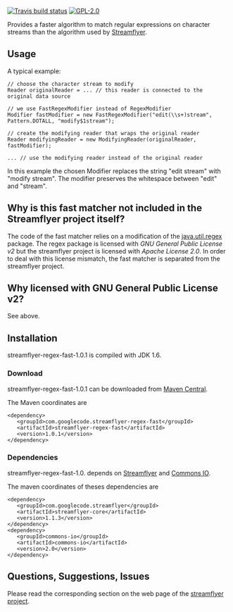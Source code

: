 [![Travis build status](https://travis-ci.org/rwitzel/streamflyer-regex-fast.svg)](https://travis-ci.org/rwitzel/streamflyer-regex-fast)
[![GPL-2.0](https://img.shields.io/badge/license-GPL%202.0-red.svg)](http://www.gnu.org/licenses/gpl-2.0.txt)


Provides a faster algorithm to match regular expressions on character streams than the algorithm used by [Streamflyer](https://github.com/rwitzel/streamflyer).


## Usage ##

A typical example:
```
// choose the character stream to modify
Reader originalReader = ... // this reader is connected to the original data source

// we use FastRegexModifier instead of RegexModifier
Modifier fastModifier = new FastRegexModifier("edit(\\s+)stream", Pattern.DOTALL, "modify$1stream");

// create the modifying reader that wraps the original reader
Reader modifyingReader = new ModifyingReader(originalReader, fastModifier);

... // use the modifying reader instead of the original reader
```

In this example the chosen Modifier replaces the string "edit stream" with "modify stream". The modifier preserves the whitespace between "edit" and "stream".

## Why is this fast matcher not included in the Streamflyer project itself? ##

The code of the fast matcher relies on a modification of the
[java.util.regex](http://docs.oracle.com/javase/6/docs/api/java/util/regex/package-summary.html) package. The regex package is licensed with _GNU General Public License v2_ but the streamflyer project is licensed with _Apache License 2.0_. In order to deal with this license mismatch, the fast matcher is separated from the streamflyer project.

## Why licensed with GNU General Public License v2? ##

See above.

## Installation

streamflyer-regex-fast-1.0.1 is compiled with JDK 1.6.

### Download

streamflyer-regex-fast-1.0.1 can be downloaded from [Maven Central](http://search.maven.org/#artifactdetails%7Ccom.googlecode.streamflyer-regex-fast%7Cstreamflyer-regex-fast%7C1.0.1%7Cjar).

The Maven coordinates are
```
<dependency>
   <groupId>com.googlecode.streamflyer-regex-fast</groupId>
   <artifactId>streamflyer-regex-fast</artifactId>
   <version>1.0.1</version>
</dependency>
```

### Dependencies

streamflyer-regex-fast-1.0. depends on [Streamflyer](http://code.google.com/p/streamflyer/) and [Commons IO](http://commons.apache.org/io/).

The maven coordinates of theses dependencies are

```
<dependency>
   <groupId>com.googlecode.streamflyer</groupId>
   <artifactId>streamflyer-core</artifactId>
   <version>1.1.3</version>
</dependency>
<dependency>
   <groupId>commons-io</groupId>
   <artifactId>commons-io</artifactId>
   <version>2.0</version>
</dependency>
```

## Questions, Suggestions, Issues ##

Please read the corresponding section on the web page of the [streamflyer project](https://github.com/rwitzel/streamflyer#user-content-questions-suggestions-issues).